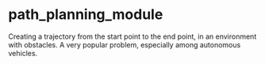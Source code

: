 # path_planning_module
Creating a trajectory from the start point to the end point, in an environment with obstacles. A very popular problem, especially among autonomous vehicles.
